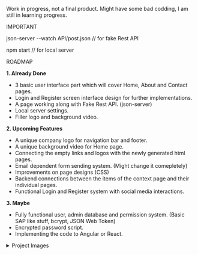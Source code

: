 Work in progress, not a final product. Might have some bad codding, I am still in learning progress.

IMPORTANT

json-server --watch API/post.json // for fake Rest API

npm start // for local server



ROADMAP

**1. Already Done**

+ 3 basic user interface part which will cover Home, About and Contact pages. 
+ Login and Register screen interface design for further implementations.
+ A page working along with Fake Rest API. (json-server)
+ Local server settings.
+ Filler logo and background video.

**2. Upcoming Features**

- A unique company logo for navigation bar and footer.
- A unique background video for Home page.
- Connecting the empty links and logos with the newly generated html pages.
- Email dependent form sending system. (Might change it comepletely)
- Improvements on page designs (CSS)
- Backend connections between the items of the context page and their individual pages.
- Functional Login and Register system with social media interactions.

**3. Maybe**

- Fully functional user, admin database and permission system. (Basic SAP like stuff, bcrypt, JSON Web Token)
- Encrypted password script.
- Implementing the code to Angular or React.

<details>
 <summary>Project Images</summary>
  
![Home](https://user-images.githubusercontent.com/32496821/204044545-338c3169-6eb2-4eef-87b7-7c4426dec73d.png)
![About](https://user-images.githubusercontent.com/32496821/204044553-cb28a5eb-3f9e-4f0c-b832-4c51949b4cd4.png)
![Context](https://user-images.githubusercontent.com/32496821/204044593-87a78923-940c-4c18-bb58-55f87bfb5aa3.png)
![Contact](https://user-images.githubusercontent.com/32496821/204044558-c5bdcee0-a1ba-4ca7-b562-a04dee2fb2e2.png)
![Login](https://user-images.githubusercontent.com/32496821/204044600-a3d5a196-f66f-4a08-b692-cf4268213ef7.png)
![Register](https://user-images.githubusercontent.com/32496821/204044611-b0d1d898-cde0-4f50-8ebb-93c1f833cda6.png)

</details>



